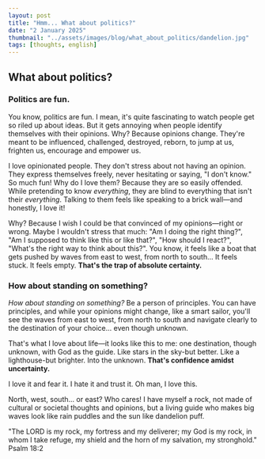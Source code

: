 ```yaml
---
layout: post
title: "Hmm... What about politics?"
date: "2 January 2025"
thumbnail: "../assets/images/blog/what_about_politics/dandelion.jpg"
tags: [thoughts, english]
---
```


## What about politics?
### Politics are fun.
You know, politics are fun. I mean, it's quite fascinating to watch people get so riled up about ideas. But it gets annoying when people identify themselves with their opinions. Why? Because opinions change. They're meant to be influenced, challenged, destroyed, reborn, to jump at us, frighten us, encourage and empower us. 

I love opinionated people. They don't stress about not having an opinion. They express themselves freely, never hesitating or saying, "I don't know." So much fun! Why do I love them? Because they are so easily offended. While pretending to know *everything*, they are blind to everything that isn't their *everything*. Talking to them feels like speaking to a brick wall—and honestly, I love it!

Why? Because I wish I could be that convinced of my opinions—right or wrong. Maybe I wouldn't stress that much: "Am I doing the right thing?", "Am I supposed to think like this or like that?", "How should I react?", "What's the right way to think about this?". You know, it feels like a boat that gets pushed by waves from east to west, from north to south... It feels stuck. It feels empty. **That's the trap of absolute certainty.**

### How about standing on something?

*How about standing on something?* Be a person of principles. You can have principles, and while your opinions might change, like a smart sailor, you'll see the waves from east to west, from north to south and navigate clearly to the destination of your choice... even though unknown. 

That's what I love about life—it looks like this to me: one destination, though unknown, with God as the guide. Like stars in the sky-but better. Like a lighthouse-but brighter. Into the unknown. **That's confidence amidst uncertainty.**

I love it and fear it. I hate it and trust it. Oh man, I love this. 

North, west, south... or east? Who cares! I have myself a
rock, not made of cultural or societal thoughts and opinions, but a living guide who makes big waves look like rain puddles and the sun like dandelion puff. 

"The LORD is my rock, my fortress and my deliverer; my God is my rock, in whom I take refuge, my shield and the horn of my salvation, my stronghold." Psalm 18:2
